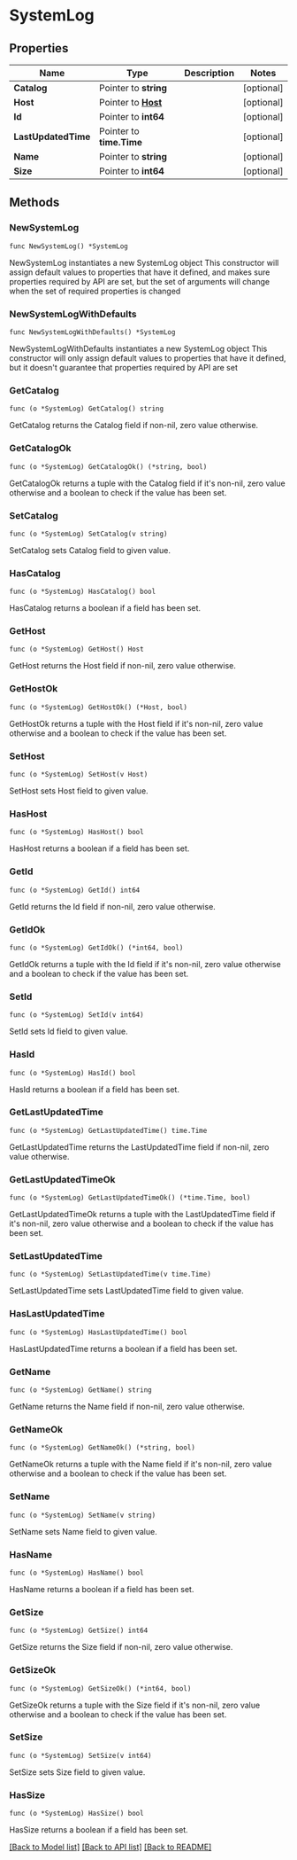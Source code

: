 # SystemLog

## Properties

Name | Type | Description | Notes
------------ | ------------- | ------------- | -------------
**Catalog** | Pointer to **string** |  | [optional] 
**Host** | Pointer to [**Host**](Host.md) |  | [optional] 
**Id** | Pointer to **int64** |  | [optional] 
**LastUpdatedTime** | Pointer to **time.Time** |  | [optional] 
**Name** | Pointer to **string** |  | [optional] 
**Size** | Pointer to **int64** |  | [optional] 

## Methods

### NewSystemLog

`func NewSystemLog() *SystemLog`

NewSystemLog instantiates a new SystemLog object
This constructor will assign default values to properties that have it defined,
and makes sure properties required by API are set, but the set of arguments
will change when the set of required properties is changed

### NewSystemLogWithDefaults

`func NewSystemLogWithDefaults() *SystemLog`

NewSystemLogWithDefaults instantiates a new SystemLog object
This constructor will only assign default values to properties that have it defined,
but it doesn't guarantee that properties required by API are set

### GetCatalog

`func (o *SystemLog) GetCatalog() string`

GetCatalog returns the Catalog field if non-nil, zero value otherwise.

### GetCatalogOk

`func (o *SystemLog) GetCatalogOk() (*string, bool)`

GetCatalogOk returns a tuple with the Catalog field if it's non-nil, zero value otherwise
and a boolean to check if the value has been set.

### SetCatalog

`func (o *SystemLog) SetCatalog(v string)`

SetCatalog sets Catalog field to given value.

### HasCatalog

`func (o *SystemLog) HasCatalog() bool`

HasCatalog returns a boolean if a field has been set.

### GetHost

`func (o *SystemLog) GetHost() Host`

GetHost returns the Host field if non-nil, zero value otherwise.

### GetHostOk

`func (o *SystemLog) GetHostOk() (*Host, bool)`

GetHostOk returns a tuple with the Host field if it's non-nil, zero value otherwise
and a boolean to check if the value has been set.

### SetHost

`func (o *SystemLog) SetHost(v Host)`

SetHost sets Host field to given value.

### HasHost

`func (o *SystemLog) HasHost() bool`

HasHost returns a boolean if a field has been set.

### GetId

`func (o *SystemLog) GetId() int64`

GetId returns the Id field if non-nil, zero value otherwise.

### GetIdOk

`func (o *SystemLog) GetIdOk() (*int64, bool)`

GetIdOk returns a tuple with the Id field if it's non-nil, zero value otherwise
and a boolean to check if the value has been set.

### SetId

`func (o *SystemLog) SetId(v int64)`

SetId sets Id field to given value.

### HasId

`func (o *SystemLog) HasId() bool`

HasId returns a boolean if a field has been set.

### GetLastUpdatedTime

`func (o *SystemLog) GetLastUpdatedTime() time.Time`

GetLastUpdatedTime returns the LastUpdatedTime field if non-nil, zero value otherwise.

### GetLastUpdatedTimeOk

`func (o *SystemLog) GetLastUpdatedTimeOk() (*time.Time, bool)`

GetLastUpdatedTimeOk returns a tuple with the LastUpdatedTime field if it's non-nil, zero value otherwise
and a boolean to check if the value has been set.

### SetLastUpdatedTime

`func (o *SystemLog) SetLastUpdatedTime(v time.Time)`

SetLastUpdatedTime sets LastUpdatedTime field to given value.

### HasLastUpdatedTime

`func (o *SystemLog) HasLastUpdatedTime() bool`

HasLastUpdatedTime returns a boolean if a field has been set.

### GetName

`func (o *SystemLog) GetName() string`

GetName returns the Name field if non-nil, zero value otherwise.

### GetNameOk

`func (o *SystemLog) GetNameOk() (*string, bool)`

GetNameOk returns a tuple with the Name field if it's non-nil, zero value otherwise
and a boolean to check if the value has been set.

### SetName

`func (o *SystemLog) SetName(v string)`

SetName sets Name field to given value.

### HasName

`func (o *SystemLog) HasName() bool`

HasName returns a boolean if a field has been set.

### GetSize

`func (o *SystemLog) GetSize() int64`

GetSize returns the Size field if non-nil, zero value otherwise.

### GetSizeOk

`func (o *SystemLog) GetSizeOk() (*int64, bool)`

GetSizeOk returns a tuple with the Size field if it's non-nil, zero value otherwise
and a boolean to check if the value has been set.

### SetSize

`func (o *SystemLog) SetSize(v int64)`

SetSize sets Size field to given value.

### HasSize

`func (o *SystemLog) HasSize() bool`

HasSize returns a boolean if a field has been set.


[[Back to Model list]](../README.md#documentation-for-models) [[Back to API list]](../README.md#documentation-for-api-endpoints) [[Back to README]](../README.md)


